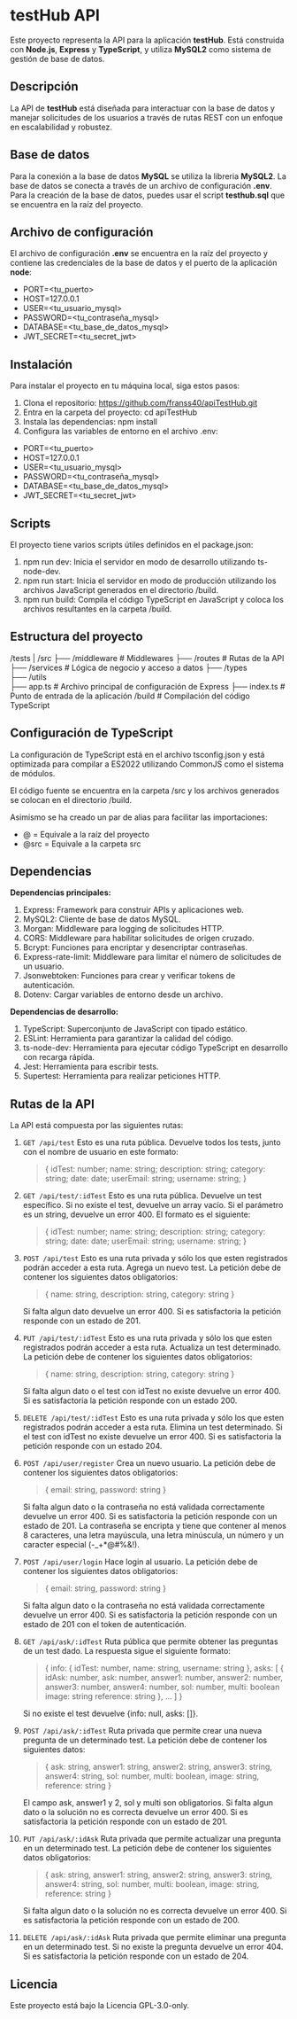 # testHub API

Este proyecto representa la API para la aplicación **testHub**. Está construida con **Node.js**, **Express** y **TypeScript**, y utiliza **MySQL2** como sistema de gestión de base de datos. 

## Descripción

La API de **testHub** está diseñada para interactuar con la base de datos y manejar solicitudes de los usuarios a través de rutas REST con un enfoque en escalabilidad y robustez.

## Base de datos

Para la conexión a la base de datos **MySQL** se utiliza la libreria **MySQL2**. La base de datos se conecta a través de un archivo de configuración **.env**. Para la creación de la base de datos, puedes usar el script **testhub.sql** que se encuentra en la raíz del proyecto.

## Archivo de configuración

El archivo de configuración **.env** se encuentra en la raíz del proyecto y contiene las credenciales de la base de datos y el puerto de la aplicación **node**:

- PORT=<tu_puerto>
- HOST=127.0.0.1
- USER=<tu_usuario_mysql>
- PASSWORD=<tu_contraseña_mysql>
- DATABASE=<tu_base_de_datos_mysql>
- JWT_SECRET=<tu_secret_jwt>

## Instalación

Para instalar el proyecto en tu máquina local, siga estos pasos:

1. Clona el repositorio:
  https://github.com/franss40/apiTestHub.git
2. Entra en la carpeta del proyecto:
  cd apiTestHub
3. Instala las dependencias:
  npm install
4. Configura las variables de entorno en el archivo .env:  
  - PORT=<tu_puerto>
  - HOST=127.0.0.1
  - USER=<tu_usuario_mysql>
  - PASSWORD=<tu_contraseña_mysql>
  - DATABASE=<tu_base_de_datos_mysql>
  - JWT_SECRET=<tu_secret_jwt>

## Scripts

El proyecto tiene varios scripts útiles definidos en el package.json:

1. npm run dev: 
  Inicia el servidor en modo de desarrollo utilizando ts-node-dev.
2. npm run start: 
  Inicia el servidor en modo de producción utilizando los archivos JavaScript generados en el directorio /build.
3. npm run build: 
  Compila el código TypeScript en JavaScript y coloca los archivos resultantes en la carpeta /build.

## Estructura del proyecto

/tests
|
/src
  ├── /middleware      # Middlewares
  ├── /routes          # Rutas de la API
  ├── /services        # Lógica de negocio y acceso a datos
  ├── /types   
  ├── /utils         
  ├── app.ts           # Archivo principal de configuración de Express
  ├── index.ts         # Punto de entrada de la aplicación
/build                 # Compilación del código TypeScript

## Configuración de TypeScript

La configuración de TypeScript está en el archivo tsconfig.json y está optimizada para compilar a ES2022 utilizando CommonJS como el sistema de módulos.

El código fuente se encuentra en la carpeta /src y los archivos generados se colocan en el directorio /build.

Asimismo se ha creado un par de alias para facilitar las importaciones:
- @ = Equivale a la raíz del proyecto
- @src = Equivale a la carpeta src

## Dependencias

**Dependencias principales:**
1. Express: Framework para construir APIs y aplicaciones web.
2. MySQL2: Cliente de base de datos MySQL.
3. Morgan: Middleware para logging de solicitudes HTTP.
4. CORS: Middleware para habilitar solicitudes de origen cruzado.
5. Bcrypt: Funciones para encriptar y desencriptar contraseñas.
6. Express-rate-limit: Middleware para limitar el número de solicitudes de un usuario.
7. Jsonwebtoken: Funciones para crear y verificar tokens de autenticación.
8. Dotenv: Cargar variables de entorno desde un archivo.

**Dependencias de desarrollo:**
1. TypeScript: Superconjunto de JavaScript con tipado estático.
2. ESLint: Herramienta para garantizar la calidad del código.
3. ts-node-dev: Herramienta para ejecutar código TypeScript en desarrollo con recarga rápida.
4. Jest: Herramienta para escribir tests.
5. Supertest: Herramienta para realizar peticiones HTTP.

## Rutas de la API

La API está compuesta por las siguientes rutas:

1. `GET /api/test`
    Esto es una ruta pública. Devuelve todos los tests, junto con el nombre de usuario en este formato:

    >{
      idTest: number;
      name: string;
      description: string;
      category: string;
      date: date;
      userEmail: string;
      username: string;
    }

2. `GET /api/test/:idTest`
    Esto es una ruta pública. Devuelve un test específico. Si no existe el test, devuelve un array vacío.
    Si el parámetro es un string, devuelve un error 400. El formato es el siguiente:
    
    >{
      idTest: number;
      name: string;
      description: string;
      category: string;
      date: date;
      userEmail: string;
      username: string;
    }

3. `POST /api/test`
    Esto es una ruta privada y sólo los que esten registrados podrán acceder a esta ruta. Agrega un nuevo test. La petición debe de contener los siguientes datos obligatorios:
    
    >{
      name: string,
      description: string,
      category: string
    }
    
    Si falta algun dato devuelve un error 400. Si es satisfactoria la petición responde con un estado de 201.

4. `PUT /api/test/:idTest`
    Esto es una ruta privada y sólo los que esten registrados podrán acceder a esta ruta. Actualiza un test determinado. La petición debe de contener los siguientes datos obligatorios:

    >{
      name: string,
      description: string,
      category: string
    }

    Si falta algun dato o el test con idTest no existe devuelve un error 400. Si es satisfactoria la petición responde con un estado 200.

5. `DELETE /api/test/:idTest`
    Esto es una ruta privada y sólo los que esten registrados podrán acceder a esta ruta. Elimina un test determinado. Si el test con idTest no existe devuelve un error 400. Si es satisfactoria la petición responde con un estado 204.

6. `POST /api/user/register`
    Crea un nuevo usuario. La petición debe de contener los siguientes datos obligatorios:

    >{
      email: string,
      password: string
    }

    Si falta algun dato o la contraseña no está validada correctamente devuelve un error 400. Si es satisfactoria la petición responde con un estado de 201.
    La contraseña se encripta y tiene que contener al menos 8 caracteres, una letra mayúscula, una letra minúscula, un número y un caracter especial (-_+*@#%&!).

7. `POST /api/user/login`
    Hace login al usuario. La petición debe de contener los siguientes datos obligatorios:

    >{
      email: string,
      password: string
    }

    Si falta algun dato o la contraseña no está validada correctamente devuelve un error 400. Si es satisfactoria la petición responde con un estado de 201 con el token de autenticación.
   
8. `GET /api/ask/:idTest`
    Ruta pública que permite obtener las preguntas de un test dado. La respuesta sigue el siguiente formato:

    >{
      info: { idTest: number, name: string, username: string },
      asks: [
        {
          idAsk: number, 
          ask: number, 
          answer1: number, 
          answer2: number,
          answer3: number, 
          answer4: number,
          sol: number,
          multi: boolean
          image: string
          reference: string
        },
        ...
      ]
    }

    Si no existe el test devuelve {info: null, asks: []}.

9. `POST /api/ask/:idTest`
    Ruta privada que permite crear una nueva pregunta de un determinado test. La petición debe de contener los siguientes datos:

    >{
      ask: string,
      answer1: string,
      answer2: string,
      answer3: string,
      answer4: string,
      sol: number,
      multi: boolean,
      image: string,
      reference: string
    }

    El campo ask, answer1 y 2, sol y multi son obligatorios.
    Si falta algun dato o la solución no es correcta devuelve un error 400. Si es satisfactoria la petición responde con un estado de 201.

10. `PUT /api/ask/:idAsk`
    Ruta privada que permite actualizar una pregunta en un determinado test. La petición debe de contener los siguientes datos obligatorios:

    >{
      ask: string,
      answer1: string,
      answer2: string,
      answer3: string,
      answer4: string,
      sol: number,
      multi: boolean,
      image: string,
      reference: string
    }

    Si falta algun dato o la solución no es correcta devuelve un error 400. Si es satisfactoria la petición responde con un estado de 200.

11. `DELETE /api/ask/:idAsk`
    Ruta privada que permite eliminar una pregunta en un determinado test. Si no existe la pregunta devuelve un error 404. Si es satisfactoria la petición responde con un estado de 204.

## Licencia

Este proyecto está bajo la Licencia GPL-3.0-only.